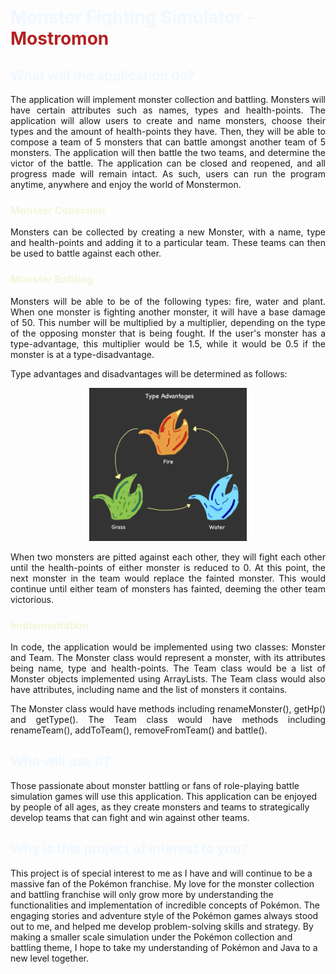# <span style="color:AliceBlue"> Monster Fighting Simulator - <span style="color:fireBrick"> **Mostromon** </span>

## <span style="color:AliceBlue"> **What will the application do?**

<div style="text-align: justify">
<p>The application will implement monster collection and battling. Monsters will have certain attributes such as names, types and health-points. The application will allow users to create and name monsters, choose their types and the amount of health-points they have. Then, they will be able to compose a team of 5 monsters that can battle amongst another team of 5 monsters. The application will then battle the two teams, and determine the victor of the battle. The application can be closed and reopened, and all progress made will remain intact. As such, users can run the program anytime, anywhere and enjoy the world of Monstermon. </p>
</div>

### <span style="color:Beige"> Monster Collection </span>

<div style="text-align: justify">
<p>Monsters can be collected by creating a new Monster, with a name, type and health-points and adding it to a particular team. These teams can then be used to battle against each other.</p>
</div>

### <span style="color:Beige"> Monster Battling </span>

<div style="text-align: justify">
<p>Monsters will be able to be of the following types: fire, water and plant. When one monster is fighting another monster, it will have a base damage of 50. This number will be multiplied by a multiplier, depending on the type of the opposing monster that is being fought. If the user's monster has a type-advantage, this multiplier would be 1.5, while it would be 0.5 if the monster is at a type-disadvantage. </p>
</div>
<div style="text-align: left">
<p> Type advantages and disadvantages will be determined as follows: </p>
</div>
<div style="text-align: center">
<img src="data/type-advantages.jpg" style="width:50%;">
</div>

<div style="text-align: justify">
<p>When two monsters are pitted against each other, they will fight each other until the health-points of either monster is reduced to 0. At this point, the next monster in the team would replace the fainted monster. This would continue until either team of monsters has fainted, deeming the other team victorious.</p>

### <span style="color:Beige"> Implementation </span>
<p>In code, the application would be implemented using two classes: Monster and Team. The Monster class would represent a monster, with its attributes being name, type and health-points. The Team class would be a list of Monster objects implemented using ArrayLists. The Team class would also have attributes, including name and the list of monsters it contains.</p>
<p>The Monster class would have methods including renameMonster(), getHp() and getType(). The Team class would have methods including renameTeam(), addToTeam(), removeFromTeam() and battle(). </p>
</div>

## <span style="color:AliceBlue"> **Who will use it?**

<div style="align: justify"> 
<p>Those passionate about monster battling or fans of role-playing battle simulation games will use this application. This application can be enjoyed by people of all ages, as they create monsters and teams to strategically develop teams that can fight and win against other teams.</p>
</div>

## <span style="color:AliceBlue"> **Why is this project of interest to you?**

<div style="align: justify"> 
<p>This project is of special interest to me as I have and will continue to be a massive fan of the Pokémon franchise. My love for the monster collection and battling franchise will only grow more by understanding the functionalities and implementation of incredible concepts of Pokémon. The engaging stories and adventure style of the Pokémon games always stood out to me, and helped me develop problem-solving skills and strategy. By making a smaller scale simulation under the Pokémon collection and battling theme, I hope to take my understanding of Pokémon and Java to a new level together.</p>
</div>